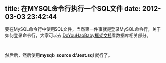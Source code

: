 title: 在MYSQL命令行执行一个SQL文件
date: 2012-03-03 23:42:44
---

<p>
	要在MySQL命令行中使用SQL文件，当然第一件事就是登录MySQL命令行，关于如何登录命令行，大家可以去 <a target="_blank" href="http://doyouhaobaby.net">DoYouHaoBaby框架文档</a>看数据库相关部分。
</p>
<p>
	<br />
</p>
<p>
	然后后，然后使用<strong>mysql&gt; source d:\test.sql </strong>就行了。
</p>
<br />